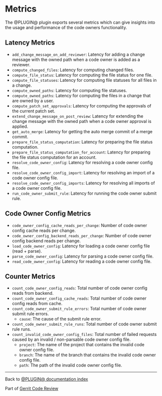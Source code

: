 # Metrics

The @PLUGIN@ plugin exports several metrics which can give insights into the
usage and performance of the code owners functionality.

## <a id="latencyMetrics"> Latency Metrics

* `add_change_message_on_add_reviewer`:
  Latency for adding a change message with the owned path when a code owner is
  added as a reviewer.
* `compute_changed_files`:
  Latency for computing changed files.
* `compute_file_status`:
  Latency for computing the file status for one file.
* `compute_file_statuses`:
  Latency for computing file statuses for all files in a change.
* `compute_owned_paths`:
  Latency for computing file statuses.
* `compute_owned_paths`:
  Latency for computing the files in a change that are owned by a user.
* `compute_patch_set_approvals`:
  Latency for computing the approvals of the current patch set.
* `extend_change_message_on_post_review`:
  Latency for extending the change message with the owned path when a code owner
  approval is applied.
* `get_auto_merge`:
  Latency for getting the auto merge commit of a merge commit.
* `prepare_file_status_computation`:
  Latency for preparing the file status computation.
* `prepare_file_status_computation_for_account`:
  Latency for preparing the file status computation for an account.
* `resolve_code_owner_config`:
  Latency for resolving a code owner config file.
* `resolve_code_owner_config_import`:
  Latency for resolving an import of a code owner config file.
* `resolve_code_owner_config_imports`:
  Latency for resolving all imports of a code owner config file.
* `run_code_owner_submit_rule`:
  Latency for running the code owner submit rule.

## <a id="codeOwnerConfigMetrics"> Code Owner Config Metrics

* `code_owner_config_cache_reads_per_change`:
  Number of code owner config cache reads per change.
* `code_owner_config_backend_reads_per_change`:
  Number of code owner config backend reads per change.
* `load_code_owner_config`:
  Latency for loading a code owner config file (read + parse).
* `parse_code_owner_config`:
  Latency for parsing a code owner config file.
* `read_code_owner_config`:
  Latency for reading a code owner config file.

## <a id="counterMetrics"> Counter Metrics

* `count_code_owner_config_reads`:
  Total number of code owner config reads from backend.
* `count_code_owner_config_cache_reads`:
  Total number of code owner config reads from cache.
* `count_code_owner_submit_rule_errors`:
  Total number of code owner submit rule errors.
    * `cause`:
      The cause of the submit rule error.
* `count_code_owner_submit_rule_runs`:
  Total number of code owner submit rule runs.
* `count_invalid_code_owner_config_files`:
  Total number of failed requests caused by an invalid / non-parsable code owner
  config file.
    * `project`:
      The name of the project that contains the invalid code owner config file.
    * `branch`:
      The name of the branch that contains the invalid code owner config file.
    * `path`:
      The path of the invalid code owner config file.

---

Back to [@PLUGIN@ documentation index](index.html)

Part of [Gerrit Code Review](../../../Documentation/index.html)
